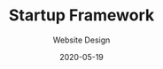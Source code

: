 ---
title: Startup Framework
subtitle: Website Design
layout: default
modal-id: 1
date: 2020-05-19
img: startup-framework.png
thumbnail: startup-framework-thumbnail.png
alt: image-alt
project-date: April 2020
client: Start Bootstrap
category: Web Development
description: Lorem ipsum dolor sit amet, usu cu alterum nominavi lobortis. At duo novum diceret. Tantas apeirian vix et, usu sanctus postulant inciderint ut, populo diceret necessitatibus in vim. Cu eum dicam feugiat noluisse.

---